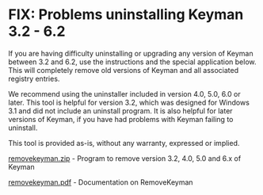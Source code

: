 # FIX: Problems uninstalling Keyman 3.2 - 6.2

<p>If you are having difficulty uninstalling or upgrading any version of Keyman between 3.2 and 6.2, use the instructions and the special application below. This will completely remove old versions of Keyman and all associated registry entries.</p>

<p> We recommend using the uninstaller included in version 4.0, 5.0, 6.0 or later.  This tool is helpful for version 3.2, which was designed for Windows 3.1 and did not include an uninstall program. It is also helpful for later versions of Keyman, if you have had problems with Keyman failing to uninstall.</p>

<p>This tool is provided as-is, without any warranty, expressed or implied.</p>

<p><a href='/kb/files/kmkb0008/removekeyman.zip'>removekeyman.zip</a> - Program to remove version 3.2, 4.0, 5.0 and 6.x of Keyman</p>
<p><a href='/kb/files/kmkb0008/removekeyman.pdf'>removekeyman.pdf</a> - Documentation on RemoveKeyman</p>


